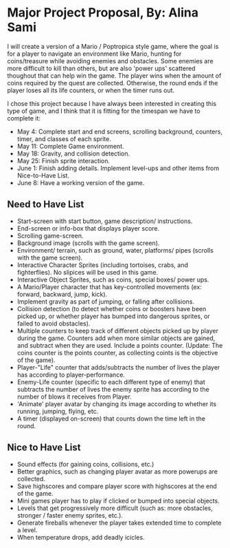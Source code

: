# Major Project Proposal, By: Alina Sami
I will create a version of a Mario / Poptropica style game, where the goal is for a player to navigate an environment like Mario, hunting for coins/treasure while avoiding enemies and obstacles. Some enemies are more difficult to kill than others, but are also 'power ups' scattered thoughout that can help win the game. The player wins when the amount of coins required by the quest are collected. Otherwise, the round ends if the player loses all its life counters, or when the timer runs out.

I chose this project because I have always been interested in creating this type of game, and I think that it is fitting for the timespan we have to complete it:

- May 4:  Complete start and end screens, scrolling background, counters, timer, and classes of each sprite.  
- May 11: Complete Game environment. 
- May 18: Gravity, and collision detection. 
- May 25: Finish sprite interaction.
- June 1: Finish adding details. Implement level-ups and other items from Nice-to-Have List.   
- June 8: Have a working version of the game.

## Need to Have List
 - Start-screen with start button, game description/ instructions. 
 - End-screen or info-box that displays player score. 
 - Scrolling game-screen. 
 - Background image (scrolls with the game screen). 
 - Environment/ terrain, such as ground, water, platforms/ pipes (scrolls with the game screen).
 - Interactive Character Sprites (including tortoises, crabs, and fighterflies). No slipices will be used in this game. 
 - Interactive Object Sprites, such as coins, special boxes/ power ups.
 - A Mario/Player character that has key-controlled movements (ex: forward, backward, jump, kick).
 - Implement gravity as part of jumping, or falling after collisions. 
 - Collision detection (to detect whether coins or boosters have been picked up, or whether player has bumped into dangerous sprites, or failed to avoid obstacles). 
 - Multiple counters to keep track of different objects picked up by player during the game. Counters add when more similar objects are gained, and subtract when they are used. Include a points counter. (Update: The coins counter is the points counter, as collecting coints is the objective of the game).
 - Player-"Life" counter that adds/subtracts the number of lives the player has according to player-performance. 
 - Enemy-Life counter (specific to each different type of enemy) that subtracts the number of lives the enemy sprite has according to the number of blows it receives from Player. 
 - 'Animate' player avatar by changing its image according to whether its running, jumping, flying, etc.
 - A timer (displayed on-screen) that counts down the time left in the round. 
 
## Nice to Have List
 - Sound effects (for gaining coins, collisions, etc.)
 - Better graphics, such as changing player avatar as more powerups are collected. 
 - Save highscores and compare player score with highscores at the end of the game. 
 - Mini games player has to play if clicked or bumped into special objects.
 - Levels that get progressively more difficult (such as: more obstacles, stronger / faster enemy sprites, etc.). 
 - Generate fireballs whenever the player takes extended time to complete a level.
 - When temperature drops, add deadly icicles. 

